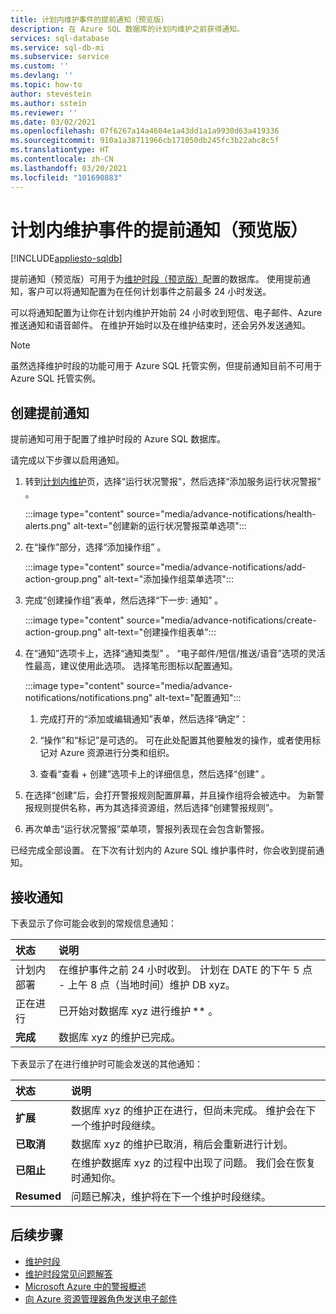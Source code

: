```yaml
---
title: 计划内维护事件的提前通知（预览版）
description: 在 Azure SQL 数据库的计划内维护之前获得通知。
services: sql-database
ms.service: sql-db-mi
ms.subservice: service
ms.custom: ''
ms.devlang: ''
ms.topic: how-to
author: stevestein
ms.author: sstein
ms.reviewer: ''
ms.date: 03/02/2021
ms.openlocfilehash: 07f6267a14a4604e1a43dd1a1a9930d63a419336
ms.sourcegitcommit: 910a1a38711966cb171050db245fc3b22abc8c5f
ms.translationtype: HT
ms.contentlocale: zh-CN
ms.lasthandoff: 03/20/2021
ms.locfileid: "101690883"
---
```

# <a name="advance-notifications-for-planned-maintenance-events-preview"></a>计划内维护事件的提前通知（预览版）
[!INCLUDE[appliesto-sqldb](../includes/appliesto-sqldb.md)]

提前通知（预览版）可用于为[维护时段（预览版）](maintenance-window.md)配置的数据库。 使用提前通知，客户可以将通知配置为在任何计划事件之前最多 24 小时发送。

可以将通知配置为让你在计划内维护开始前 24 小时收到短信、电子邮件、Azure 推送通知和语音邮件。 在维护开始时以及在维护结束时，还会另外发送通知。

> [!Note]
> 虽然选择维护时段的功能可用于 Azure SQL 托管实例，但提前通知目前不可用于 Azure SQL 托管实例。

## <a name="create-an-advance-notification"></a>创建提前通知

提前通知可用于配置了维护时段的 Azure SQL 数据库。 

请完成以下步骤以启用通知。  

1. 转到[计划内维护](https://portal.azure.com/#blade/Microsoft_Azure_Health/AzureHealthBrowseBlade/plannedMaintenance)页，选择“运行状况警报”，然后选择“添加服务运行状况警报” 。

    :::image type="content" source="media/advance-notifications/health-alerts.png" alt-text="创建新的运行状况警报菜单选项":::

2. 在“操作”部分，选择“添加操作组” 。 

    :::image type="content" source="media/advance-notifications/add-action-group.png" alt-text="添加操作组菜单选项":::

3. 完成“创建操作组”表单，然后选择“下一步: 通知” 。  

    :::image type="content" source="media/advance-notifications/create-action-group.png" alt-text="创建操作组表单":::

1. 在“通知”选项卡上，选择“通知类型” 。 “电子邮件/短信/推送/语音”选项的灵活性最高，建议使用此选项。 选择笔形图标以配置通知。  

    :::image type="content" source="media/advance-notifications/notifications.png" alt-text="配置通知":::



   1. 完成打开的“添加或编辑通知”表单，然后选择“确定”： 

   2. “操作”和“标记”是可选的。 可在此处配置其他要触发的操作，或者使用标记对 Azure 资源进行分类和组织。 

   4. 查看“查看 + 创建”选项卡上的详细信息，然后选择“创建” 。 

7. 在选择“创建”后，会打开警报规则配置屏幕，并且操作组将会被选中。 为新警报规则提供名称，再为其选择资源组，然后选择“创建警报规则”。 

8. 再次单击“运行状况警报”菜单项，警报列表现在会包含新警报。 


已经完成全部设置。 在下次有计划内的 Azure SQL 维护事件时，你会收到提前通知。

## <a name="receiving-notifications"></a>接收通知

下表显示了你可能会收到的常规信息通知： 

|状态|说明|
|:---|:---|
|计划内部署| 在维护事件之前 24 小时收到。 计划在 DATE 的下午 5 点 - 上午 8 点（当地时间）维护 DB xyz。|
|正在进行 | 已开始对数据库 xyz 进行维护 ** 。| 
|**完成** | 数据库 xyz 的维护已完成。 |

下表显示了在进行维护时可能会发送的其他通知： 

|状态|说明|
|:---|:---|
|**扩展** | 数据库 xyz 的维护正在进行，但尚未完成。 维护会在下一个维护时段继续。| 
|**已取消**| 数据库 xyz 的维护已取消，稍后会重新进行计划。 |
|**已阻止**|在维护数据库 xyz 的过程中出现了问题。 我们会在恢复时通知你。| 
|**Resumed**|问题已解决，维护将在下一个维护时段继续。|


## <a name="next-steps"></a>后续步骤

- [维护时段](maintenance-window.md)
- [维护时段常见问题解答](maintenance-window-faq.yml)
- [Microsoft Azure 中的警报概述](../../azure-monitor/platform/alerts-overview.md)
- [向 Azure 资源管理器角色发送电子邮件](../../azure-monitor/platform/action-groups.md#email-azure-resource-manager-role)